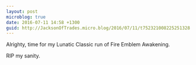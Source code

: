 ```yaml
---
layout: post
microblog: true
date: 2016-07-11 14:58 +1300
guid: http://JacksonOfTrades.micro.blog/2016/07/11/t752321008225251328.html
---
```

Alrighty, time for my Lunatic Classic run of Fire Emblem Awakening.

RIP my sanity.
